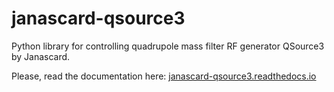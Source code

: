 # janascard-qsource3
Python library for controlling quadrupole mass filter 
RF generator QSource3 by Janascard. 

Please, read the documentation here: [janascard-qsource3.readthedocs.io](https://janascard-qsource3.readthedocs.io/en/latest/#)
